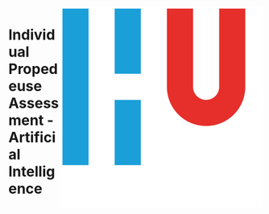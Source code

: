<img style="float: right;" src="img/HU.svg" alt="Hogeschool Utrecht">

# Individual Propedeuse Assessment - Artificial Intelligence
